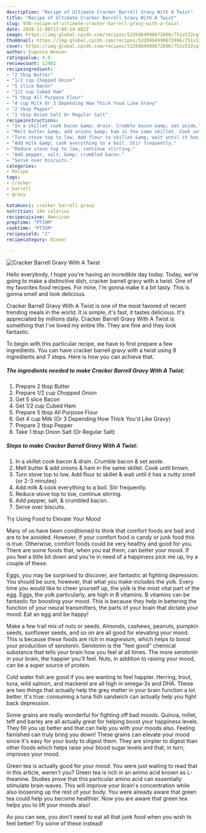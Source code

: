 ```yaml
---
description: "Recipe of Ultimate Cracker Barrell Gravy With A Twist"
title: "Recipe of Ultimate Cracker Barrell Gravy With A Twist"
slug: 930-recipe-of-ultimate-cracker-barrell-gravy-with-a-twist
date: 2020-11-08T13:09:19.882Z
image: https://img-global.cpcdn.com/recipes/5326964990672896/751x532cq70/cracker-barrell-gravy-with-a-twist-recipe-main-photo.jpg
thumbnail: https://img-global.cpcdn.com/recipes/5326964990672896/751x532cq70/cracker-barrell-gravy-with-a-twist-recipe-main-photo.jpg
cover: https://img-global.cpcdn.com/recipes/5326964990672896/751x532cq70/cracker-barrell-gravy-with-a-twist-recipe-main-photo.jpg
author: Eugenia Weaver
ratingvalue: 4.9
reviewcount: 12902
recipeingredient:
- "2 tbsp Butter"
- "1/2 cup Chopped Onion"
- "5 slice Bacon"
- "1/2 cup Cubed Ham"
- "5 tbsp All Purpose Flour"
- "4 cup Milk Or 3 Depending How Thick Youd Like Gravy"
- "2 tbsp Pepper"
- "1 tbsp Onion Salt Or Regular Salt"
recipeinstructions:
- "In a skillet cook bacon &amp; drain. Crumble bacon &amp; set aside."
- "Melt butter &amp; add onions &amp; ham in the same skillet. Cook until brown."
- "Turn stove top to low, Add flour to skillet &amp; wait until it has a nutty smell (or 2-3 minutes)"
- "Add milk &amp; cook everything to a boil. Stir frequently."
- "Reduce stove top to low, continue stirring."
- "Add pepper, salt, &amp; crumbled bacon."
- "Serve over biscuits."
categories:
- Recipe
tags:
- cracker
- barrell
- gravy

katakunci: cracker barrell gravy 
nutrition: 184 calories
recipecuisine: American
preptime: "PT39M"
cooktime: "PT35M"
recipeyield: "2"
recipecategory: Dinner

---
```



![Cracker Barrell Gravy With A Twist](https://img-global.cpcdn.com/recipes/5326964990672896/751x532cq70/cracker-barrell-gravy-with-a-twist-recipe-main-photo.jpg)

Hello everybody, I hope you're having an incredible day today. Today, we're going to make a distinctive dish, cracker barrell gravy with a twist. One of my favorites food recipes. For mine, I'm gonna make it a bit tasty. This is gonna smell and look delicious.

Cracker Barrell Gravy With A Twist is one of the most favored of recent trending meals in the world. It is simple, it's fast, it tastes delicious. It's appreciated by millions daily. Cracker Barrell Gravy With A Twist is something that I've loved my entire life. They are fine and they look fantastic.




To begin with this particular recipe, we have to first prepare a few ingredients. You can have cracker barrell gravy with a twist using 8 ingredients and 7 steps. Here is how you can achieve that.

<!--inarticleads1-->

##### The ingredients needed to make Cracker Barrell Gravy With A Twist:

1. Prepare 2 tbsp Butter
1. Prepare 1/2 cup Chopped Onion
1. Get 5 slice Bacon
1. Get 1/2 cup Cubed Ham
1. Prepare 5 tbsp All Purpose Flour
1. Get 4 cup Milk (Or 3 Depending How Thick You&#39;d Like Gravy)
1. Prepare 2 tbsp Pepper
1. Take 1 tbsp Onion Salt (Or Regular Salt)




<!--inarticleads2-->

##### Steps to make Cracker Barrell Gravy With A Twist:

1. In a skillet cook bacon &amp; drain. Crumble bacon &amp; set aside.
1. Melt butter &amp; add onions &amp; ham in the same skillet. Cook until brown.
1. Turn stove top to low, Add flour to skillet &amp; wait until it has a nutty smell (or 2-3 minutes)
1. Add milk &amp; cook everything to a boil. Stir frequently.
1. Reduce stove top to low, continue stirring.
1. Add pepper, salt, &amp; crumbled bacon.
1. Serve over biscuits.




Try Using Food to Elevate Your Mood


Many of us have been conditioned to think that comfort foods are bad and are to be avoided. However, if your comfort food is candy or junk food this is true. Otherwise, comfort foods could be very healthy and good for you. There are some foods that, when you eat them, can better your mood. If you feel a little bit down and you're in need of a happiness pick me up, try a couple of these.

Eggs, you may be surprised to discover, are fantastic at fighting depression. You should be sure, however, that what you make includes the yolk. Every time you would like to cheer yourself up, the yolk is the most vital part of the egg. Eggs, the yolk particularly, are high in B vitamins. B vitamins can be fantastic for boosting your mood. This is because they help in bettering the function of your neural transmitters, the parts of your brain that dictate your mood. Eat an egg and be happy!

Make a few trail mix of nuts or seeds. Almonds, cashews, peanuts, pumpkin seeds, sunflower seeds, and so on are all good for elevating your mood. This is because these foods are rich in magnesium, which helps to boost your production of serotonin. Serotonin is the "feel good" chemical substance that tells your brain how you feel at all times. The more serotonin in your brain, the happier you'll feel. Nuts, in addition to raising your mood, can be a super source of protein.

Cold water fish are good if you are wanting to feel happier. Herring, trout, tuna, wild salmon, and mackerel are all high in omega-3s and DHA. These are two things that actually help the grey matter in your brain function a lot better. It's true: consuming a tuna fish sandwich can actually help you fight back depression. 

Some grains are really wonderful for fighting off bad moods. Quinoa, millet, teff and barley are all actually great for helping boost your happiness levels. They fill you up better and that can help you with your moods also. Feeling famished can truly bring you down! These grains can elevate your mood since it's easy for your body to digest them. They are simpler to digest than other foods which helps raise your blood sugar levels and that, in turn, improves your mood.

Green tea is actually good for your mood. You were just waiting to read that in this article, weren't you? Green tea is rich in an amino acid known as L-theanine. Studies prove that this particular amino acid can essentially stimulate brain waves. This will improve your brain's concentration while also loosening up the rest of your body. You were already aware that green tea could help you become healthier. Now you are aware that green tea helps you to lift your moods also!

As you can see, you don't need to eat all that junk food when you wish to feel better! Try some of these instead!

